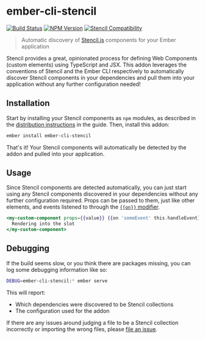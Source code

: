 # ember-cli-stencil

[![Build Status](https://travis-ci.org/alexlafroscia/ember-cli-stencil.svg?branch=master)](https://travis-ci.org/alexlafroscia/ember-cli-stencil)
[![NPM Version](https://badgen.net/npm/v/ember-cli-stencil)](https://www.npmjs.com/package/ember-cli-stencil)
[![Stencil Compatibility](https://badgen.net/badge/stencil/^1.0.7?label=%40stencil%2Fcore)](https://stenciljs.com)

> Automatic discovery of [Stencil.js][stencil] components for your Ember application

Stencil provides a great, opinionated process for defining Web Components (custom elements) using TypeScript and JSX. This addon leverages the conventions of Stencil and the Ember CLI respectively to automatically discover Stencil components in your dependencies and pull them into your application without any further configuration needed!

## Installation

Start by installing your Stencil components as `npm` modules, as described in the [distribution instructions][distribution] in the guide. Then, install this addon:

```bash
ember install ember-cli-stencil
```

That's it! Your Stencil components will automatically be detected by the addon and pulled into your application.

## Usage

Since Stencil components are detected automatically, you can just start using any Stencil components discovered in your dependencies without any further configuration required. Props can be passed to them, just like other elements, and events listened to through the [`{{on}}` modifier][on-modifier].

```hbs
<my-custom-component props={{value}} {{on 'someEvent' this.handleEvent}}>
  Rendering into the slot
</my-custom-component>
```

## Debugging

If the build seems slow, or you think there are packages missing, you can log some debugging information like so:

```bash
DEBUG=ember-cli-stencil:* ember serve
```

This will report:

- Which dependencies were discovered to be Stencil collections
- The configuration used for the addon

If there are any issues around judging a file to be a Stencil collection incorrectly or importing the wrong files, please [file an issue][issues].

[stencil]: https://stenciljs.com/
[distribution]: https://stenciljs.com/docs/distribution
[issues]: https://github.com/alexlafroscia/ember-cli-stencil/issues
[on-modifier]: https://github.com/buschtoens/ember-on-modifier#readme
